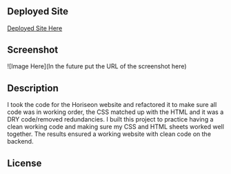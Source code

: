 # <Horiseon-Code-Refactor>

## Deployed Site 

[Deployed Site Here](https://ereneedolan.github.io/Horiseon_Refactor/)

## Screenshot

![Image Here](In the future put the URL of the screenshot here)

## Description

I took the code for the Horiseon website and refactored it to make sure all code was in working order, the CSS matched up with the HTML and it was a DRY code/removed redundancies.
I built this project to practice having a clean working code and making sure my CSS and HTML sheets worked well together. The results ensured a working website with clean code on the backend.

## License
